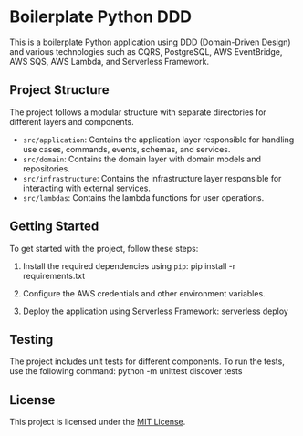 # Boilerplate Python DDD

This is a boilerplate Python application using DDD (Domain-Driven Design) and various technologies such as CQRS, PostgreSQL, AWS EventBridge, AWS SQS, AWS Lambda, and Serverless Framework.

## Project Structure

The project follows a modular structure with separate directories for different layers and components.

- `src/application`: Contains the application layer responsible for handling use cases, commands, events, schemas, and services.
- `src/domain`: Contains the domain layer with domain models and repositories.
- `src/infrastructure`: Contains the infrastructure layer responsible for interacting with external services.
- `src/lambdas`: Contains the lambda functions for user operations.

## Getting Started

To get started with the project, follow these steps:

1. Install the required dependencies using `pip`: pip install -r requirements.txt

2. Configure the AWS credentials and other environment variables.

3. Deploy the application using Serverless Framework: serverless deploy

## Testing

The project includes unit tests for different components. To run the tests, use the following command: python -m unittest discover tests

## License

This project is licensed under the [MIT License](LICENSE).
